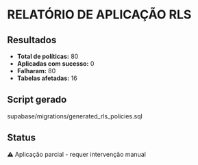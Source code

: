 # RELATÓRIO DE APLICAÇÃO RLS

## Resultados
- **Total de políticas:** 80
- **Aplicadas com sucesso:** 0
- **Falharam:** 80
- **Tabelas afetadas:** 16

## Script gerado
supabase/migrations/generated_rls_policies.sql

## Status
⚠️ Aplicação parcial - requer intervenção manual
